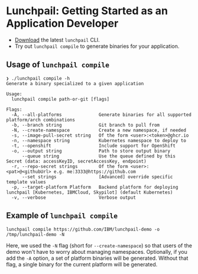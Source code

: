# Lunchpail: Getting Started as an Application Developer

- [Download](https://github.com/IBM/lunchpail/releases/latest) the latest `lunchpail` CLI.
- Try out `lunchpail compile` to generate binaries for your application.

## Usage of `lunchpail compile`

```shell
❯ ./lunchpail compile -h
Generate a binary specialized to a given application

Usage:
  lunchpail compile path-or-git [flags]

Flags:
  -A, --all-platforms              Generate binaries for all supported platform/arch combinations
  -b, --branch string              Git branch to pull from
  -N, --create-namespace           Create a new namespace, if needed
  -s, --image-pull-secret string   Of the form <user>:<token>@ghcr.io
  -n, --namespace string           Kubernetes namespace to deploy to
  -t, --openshift                  Include support for OpenShift
  -o, --output string              Path to store output binary
      --queue string               Use the queue defined by this Secret (data: accessKeyID, secretAccessKey, endpoint)
  -r, --repo-secret strings        Of the form <user>:<pat>@<githubUrl> e.g. me:3333@https://github.com
      --set strings                [Advanced] override specific template values
  -p, --target-platform Platform   Backend platform for deploying lunchpail [Kubernetes, IBMCloud, Skypilot] (default Kubernetes)
  -v, --verbose                    Verbose output
```
      
## Example of `lunchpail compile`

```shell
lunchpail compile https://github.com/IBM/lunchpail-demo -o /tmp/lunchpail-demo -N
```

Here, we used the `-N` flag (short for `--create-namespace`) so that
users of the demo won't have to worry about managing namespaces.
Optionally, if you add the `-A` option, a set of platform binaries
will be generated. Without that flag, a single binary for the current
platform will be generated.
